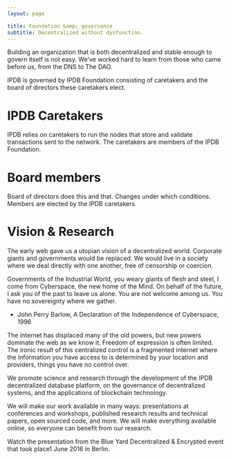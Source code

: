 ```yaml
---
layout: page

title: Foundation &amp; governance
subtitle: Decentralized without dysfunction.
---
```


Building an organization that is both decentralized and stable enough to govern itself is not easy. We’ve worked hard to learn from those who came before us, from the DNS to The DAO.

IPDB is governed by IPDB Foundation consisting of caretakers and the board of directors these caretakers elect.

# IPDB Caretakers

IPDB relies on caretakers to run the nodes that store and validate transactions sent to the network. The caretakers are members of the IPDB Foundation.

# Board members

Board of directors does this and that. Changes under which conditions. Members are elected by the IPDB caretakers.

# Vision & Research

The early web gave us a utopian vision of a decentralized world. Corporate giants and governments would be replaced. We would live in a society where we deal directly with one another, free of censorship or coercion.

Governments of the Industrial World, you weary giants of flesh and steel, I come from Cyberspace, the new home of the Mind. On behalf of the future, I ask you of the past to leave us alone. You are not welcome among us. You have no sovereignty where we gather.
- John Perry Barlow, A Declaration of the Independence of Cyberspace, 1996

The internet has displaced many of the old powers, but new powers dominate the web as we know it. Freedom of expression is often limited. The ironic result of this centralized control is a fragmented internet where the information you have access to is determined by your location and providers, things you have no control over.

We promote science and research through the development of the IPDB decentralized database platform, on the governance of decentralized systems, and the applications of blockchain technology.

We will make our work available in many ways: presentations at conferences and workshops, published research results and technical papers, open sourced code, and more. We will make everything available online, so everyone can benefit from our research.

Watch the presentation from the Blue Yard Decentralized & Encrypted event that took place1 June 2016 in Berlin.
